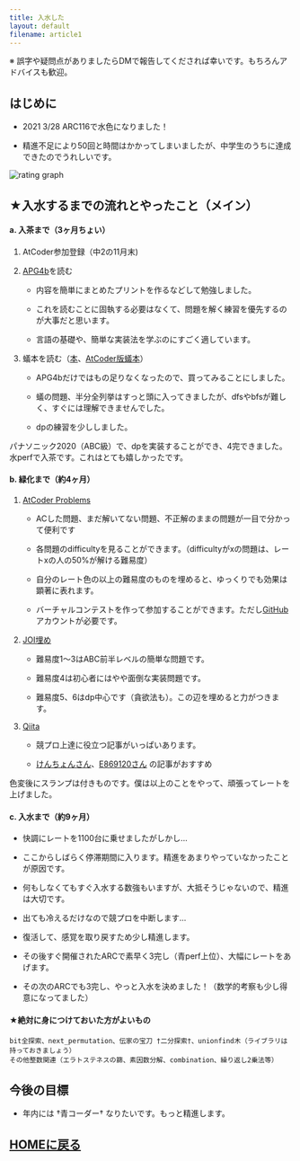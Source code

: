 ```yaml
---
title: 入水した
layout: default
filename: article1
---
```


※ 誤字や疑問点がありましたらDMで報告してくだされば幸いです。もちろんアドバイスも歓迎。

## はじめに

- 2021 3/28 ARC116で水色になりました！

- 精進不足により50回と時間はかかってしまいましたが、中学生のうちに達成できたのでうれしいです。

![rating graph](https://tenorist.github.io/GoPractice/images/rating_graph.jpg)


## ★入水するまでの流れとやったこと（メイン）

#### a. 入茶まで（3ヶ月ちょい）

1. AtCoder参加登録（中2の11月末)

2. [APG4b](https://atcoder.jp/contests/APG4b)を読む

    - 内容を簡単にまとめたプリントを作るなどして勉強しました。

    - これを読むことに固執する必要はなくて、問題を解く練習を優先するのが大事だと思います。

    - 言語の基礎や、簡単な実装法を学ぶのにすごく適しています。

3. 蟻本を読む（[本](https://www.amazon.co.jp/プログラミングコンテストチャレンジブック-第2版-～問題解決のアルゴリズム活用力とコーディングテクニックを鍛える～-秋葉-拓哉-ebook/dp/B00CY9256C)、[AtCoder版蟻本](https://qiita.com/drken/items/e77685614f3c6bf86f44)）

    - APG4bだけではもの足りなくなったので、買ってみることにしました。

    - 蟻の問題、半分全列挙はすっと頭に入ってきましたが、dfsやbfsが難しく、すぐには理解できませんでした。

    - dpの練習を少ししました。

パナソニック2020（ABC級）で、dpを実装することができ、4完できました。水perfで入茶です。これはとても嬉しかったです。


#### b. 緑化まで（約4ヶ月）

1. [AtCoder Problems](https://kenkoooo.com/atcoder#/table/)

    - ACした問題、まだ解いてない問題、不正解のままの問題が一目で分かって便利です

    - 各問題のdifficultyを見ることができます。（difficultyがxの問題は、レートxの人の50%が解ける難易度）

    - 自分のレート色の以上の難易度のものを埋めると、ゆっくりでも効果は顕著に表れます。

    - バーチャルコンテストを作って参加することができます。ただし[GitHub](https://github.com/)アカウントが必要です。

2. [JOI埋め](https://joi.goodbaton.com/)

    - 難易度1～3はABC前半レベルの簡単な問題です。

    - 難易度4は初心者にはやや面倒な実装問題です。

    - 難易度5、6はdp中心です（貪欲法も）。この辺を埋めると力がつきます。

3. [Qiita](https://qiita.com/)

    - 競プロ上達に役立つ記事がいっぱいあります。

    - [けんちょんさん](https://qiita.com/drken)、[E869120さん](https://qiita.com/e869120) の記事がおすすめ

色変後にスランプは付きものです。僕は以上のことをやって、頑張ってレートを上げました。


#### c. 入水まで（約9ヶ月）

- 快調にレートを1100台に乗せましたがしかし...

- ここからしばらく停滞期間に入ります。精進をあまりやっていなかったことが原因です。

- 何もしなくてもすぐ入水する数強もいますが、大抵そうじゃないので、精進は大切です。

- 出ても冷えるだけなので競プロを中断します...

- 復活して、感覚を取り戻すため少し精進します。

- その後すぐ開催されたARCで素早く3完し（青perf上位）、大幅にレートをあげます。

- その次のARCでも3完し、やっと入水を決めました！（数学的考察も少し得意になってました）


#### ★絶対に身につけておいた方がよいもの

    bit全探索、next_permutation、伝家の宝刀 †二分探索†、unionfind木（ライブラリは持っておきましょう）
    その他整数関連（エラトステネスの篩、素因数分解、combination、繰り返し2乗法等）


## 今後の目標

- 年内には †青コーダー† なりたいです。もっと精進します。


## [HOMEに戻る](https://tenorist.github.io/GoPractice)
